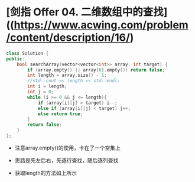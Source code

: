 

# [剑指 Offer 04. 二维数组中的查找]((https://www.acwing.com/problem/content/description/16/)

```C++
class Solution {
public:
    bool searchArray(vector<vector<int>> array, int target) {
        if (array.empty() || array[0].empty()) return false;
        int length = array.size() - 1;
        //std::cout << length << std::endl;
        int i = length;
        int j = 0;
        while (i >= 0 && j <= length){
            if (array[i][j] > target) i--;
            else if (array[i][j] < target) j++;
            else return true;
        }
        return false;
    }
};
```

- 注意array.empty()的使用，卡在了一个空集上

- 思路是先左后右，先逐行查找，随后逐列查找

- 获取length的方法如上所示

  
